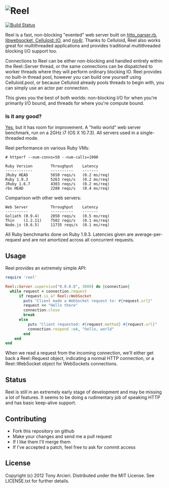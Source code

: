 ![Reel](https://github.com/celluloid/reel/raw/master/logo.png)
=======
[![Build Status](https://secure.travis-ci.org/celluloid/reel.png?branch=master)](http://travis-ci.org/celluloid/reel)

Reel is a fast, non-blocking "evented" web server built on [http_parser.rb][parser],
[libwebsocket][websockets],[ Celluloid::IO][celluloidio], and [nio4r][nio4r]. Thanks
to Celluloid, Reel also works great for multithreaded applications and provides
traditional multithreaded blocking I/O support too.

[parser]: https://github.com/tmm1/http_parser.rb
[websockets]: https://github.com/imanel/websocket-ruby
[celluloidio]: https://github.com/celluloid/celluloid-io
[nio4r]: https://github.com/tarcieri/nio4r

Connections to Reel can be either non-blocking and handled entirely within
the Reel::Server thread, or the same connections can be dispatched to worker
threads where they will perform ordinary blocking IO. Reel provides no
built-in thread pool, however you can build one yourself using Celluloid.pool,
or because Celluloid already pools threads to begin with, you can simply use
an actor per connection.

This gives you the best of both worlds: non-blocking I/O for when you're
primarily I/O bound, and threads for where you're compute bound.

### Is it any good?

[Yes](http://news.ycombinator.com/item?id=3067434),
but it has room for improvement. A "hello world" web server benchmark,
run on a 2GHz i7 (OS X 10.7.3). All servers used in a single-threaded mode.

Reel performance on various Ruby VMs:

```
# httperf --num-conns=50 --num-calls=1000

Ruby Version        Throughput    Latency
------------        ----------    -------
JRuby HEAD          5650 reqs/s   (0.2 ms/req)
Ruby 1.9.3          5263 reqs/s   (0.2 ms/req)
JRuby 1.6.7         4303 reqs/s   (0.2 ms/req)
rbx HEAD            2288 reqs/s   (0.4 ms/req)
```

Comparison with other web servers:

```
Web Server          Throughput    Latency
----------          ----------    -------
Goliath (0.9.4)     2058 reqs/s   (0.5 ms/req)
Thin    (1.2.11)    7502 reqs/s   (0.1 ms/req)
Node.js (0.6.5)     11735 reqs/s  (0.1 ms/req)
```

All Ruby benchmarks done on Ruby 1.9.3. Latencies given are average-per-request
and are not amortized across all concurrent requests.

Usage
-----

Reel provides an extremely simple API:

```ruby
require 'reel'

Reel::Server.supervise("0.0.0.0", 3000) do |connection|
  while request = connection.request
	  if request.is_a? Reel::WebSocket
	    puts "Client made a WebSocket request to: #{request.url}"
	    request << "Hello there"
	    connection.close
	    break
	  else
		  puts "Client requested: #{request.method} #{request.url}"
		  connection.respond :ok, "hello, world"
		end
	end
end
```

When we read a request from the incoming connection, we'll either get back
a Reel::Request object, indicating a normal HTTP connection, or a
Reel::WebSocket object for WebSockets connections.

Status
------

Reel is still in an extremely early stage of development and may be
missing a lot of features. It seems to be doing a rudimentary job of
speaking HTTP and has basic keep-alive support.

Contributing
------------

* Fork this repository on github
* Make your changes and send me a pull request
* If I like them I'll merge them
* If I've accepted a patch, feel free to ask for commit access

License
-------

Copyright (c) 2012 Tony Arcieri. Distributed under the MIT License. See
LICENSE.txt for further details.
